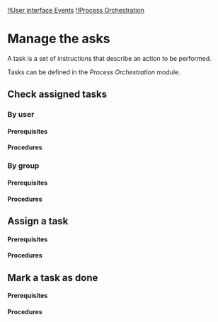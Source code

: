 
[!!User interface Events](../UserInterface/03_Events.md)
[!!Process Orchestration](../../ActindoWorkFlow/Overview/01_General.md)

# Manage the asks

A task is a set of instructions that describe an action to be performed.

Tasks can be defined in the *Process Orchestration* module. 

[comment]: <> (Check definition! Check info. Wie kann man das erstellen? Oder einfach nichts dazu erwähnen und sagen, dass sie im Code festgelegt werden?)


[comment]: <> (Task definiert man in code ABER AUCH in Workflows > Transition > Task event drop-down list > Configuration? Soll das in die Doku rein? Imogen schreibt gerade 2. Version von Workflows/Process Orchestration Modul!)


## Check assigned tasks


### By user

#### Prerequisites

#### Procedures



### By group

#### Prerequisites

#### Procedures


[comment]: <> (Filter mit drop-down Listen oben, auch kombinieren möglich)



## Assign a task


#### Prerequisites

#### Procedures


## Mark a task as done


#### Prerequisites

#### Procedures
